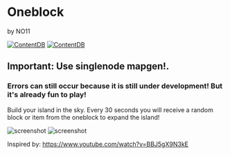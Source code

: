 # Oneblock
by NO11

[![ContentDB](https://content.minetest.net/packages/NO11/oneblock/shields/title/)](https://content.minetest.net/packages/NO11/oneblock/)
[![ContentDB](https://content.minetest.net/packages/NO11/oneblock/shields/downloads/)](https://content.minetest.net/packages/NO11/oneblock/)

## Important: Use singlenode mapgen!.
### Errors can still occur because it is still under development! But it's already fun to play!

Build your island in the sky. Every 30 seconds you will receive a random block or item from the oneblock to expand the island!

![screenshot](https://content.minetest.net/uploads/aee389ae53.png)
![screenshot](https://content.minetest.net/uploads/c61684ab26.png)

Inspired by: <https://www.youtube.com/watch?v=BBJ5gX9N3kE>
